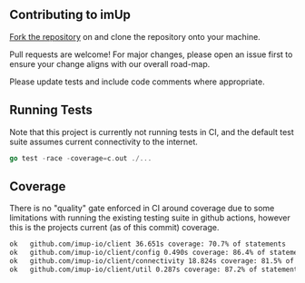 Contributing to imUp
--

[Fork the repository](https://github.com/imup-io/client/fork) on and clone the repository onto your machine.

Pull requests are welcome! For major changes, please open an issue first to ensure your change aligns with our overall road-map.

Please update tests and include code comments where appropriate.

## Running Tests

Note that this project is currently not running tests in CI, and the default
test suite assumes current connectivity to the internet.

```go
go test -race -coverage=c.out ./...
```

## Coverage

There is no "quality" gate enforced in CI around coverage due to some limitations
with running the existing testing suite in github actions, however this is the projects
current (as of this commit) coverage.

```sh
ok   github.com/imup-io/client 36.651s coverage: 70.7% of statements
ok   github.com/imup-io/client/config 0.490s coverage: 86.4% of statements
ok   github.com/imup-io/client/connectivity 18.824s coverage: 81.5% of statements
ok   github.com/imup-io/client/util 0.287s coverage: 87.2% of statements
```
